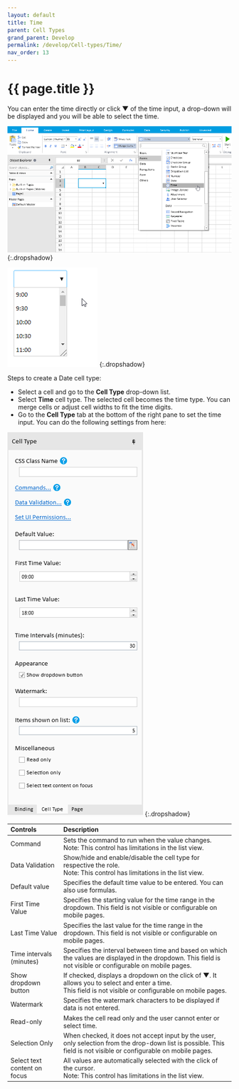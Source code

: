 ```yaml
---
layout: default
title: Time
parent: Cell Types
grand_parent: Develop
permalink: /develop/Cell-types/Time/
nav_order: 13
---
```


# {{ page.title }}

You can enter the time directly or  click **▼** of the time input, a drop-down will be displayed and you will be able to select the time.

![time_celltype](/assets/images/product-images/time_celltype.png)
{:.dropshadow}

![time_celltype_input](/assets/images/product-images/time_celltype_input.png)
{:.dropshadow}

Steps to create a Date cell type:

- Select a cell and go to the **Cell Type** drop-down list. 
- Select **Time** cell type. The selected cell becomes the time type. You can merge cells or adjust cell widths to fit the time digits.
- Go to the **Cell Type** tab at the bottom of the right pane to set the time input.
You can do the following settings from here:

![time_celltype_settings](/assets/images/product-images/time_celltype_settings.png)
{:.dropshadow}

|Controls|Description|
|:--|:--|
|Command|Sets the command to run when the value changes. <br/> Note: This control has limitations in the list view.|
|Data Validation|Show/hide and enable/disable the cell type for respective the role. <br/> Note: This control has limitations in the list view.|
|Default value|Specifies the default time value to be entered. You can also use formulas.|
|First Time Value|Specifies the starting value for the time range in the dropdown. This field is not visible or configurable on mobile pages.|
|Last Time Value|Specifies the last value for the time range in the dropdown. This field is not visible or configurable on mobile pages.|
|Time intervals (minutes)|Specifies the interval between time and based on which the values are displayed in the dropdown. This field is not visible or configurable on mobile pages.|
|Show dropdown button|If checked, displays a dropdown on the click of **▼**. It allows you to select and enter a time. <br/> This field is not visible or configurable on mobile pages.|
|Watermark|Specifies the watermark characters to be displayed if data is not entered.|
|Read-only|Makes the cell read only and the user cannot enter or select time.|
|Selection Only|When checked, it does not accept input by the user, only selection from the drop-down list is possible. This field is not visible or configurable on mobile pages.|
|Select text content on focus|All values ​​are automatically selected with the click of the cursor. <br/> Note: This control has limitations in the list view.|